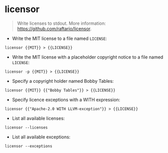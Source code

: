 # licensor

> Write licenses to stdout.
> More information: <https://github.com/raftario/licensor>.

- Write the MIT license to a file named `LICENSE`:

`licensor {{MIT}} > {{LICENSE}}`

- Write the MIT license with a placeholder copyright notice to a file named `LICENSE`:

`licensor -p {{MIT}} > {{LICENSE}}`

- Specify a copyright holder named Bobby Tables:

`licensor {{MIT}} {{"Bobby Tables"}} > {{LICENSE}}`

- Specify licence exceptions with a WITH expression:

`licensor {{"Apache-2.0 WITH LLVM-exception"}} > {{LICENSE}}`

- List all available licenses:

`licensor --licenses`

- List all available exceptions:

`licensor --exceptions`
